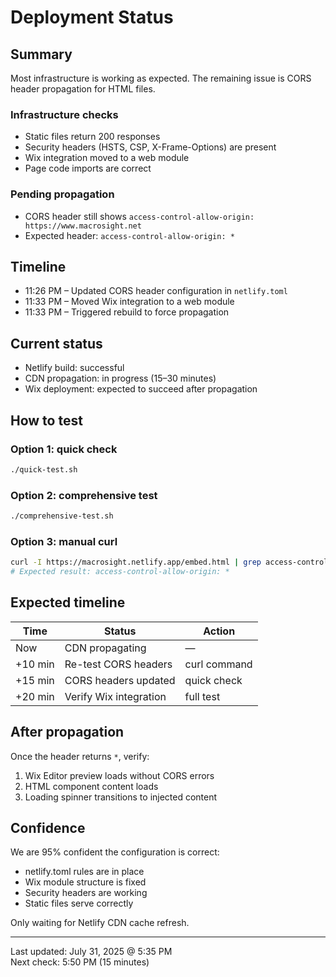 # Deployment Status

## Summary
Most infrastructure is working as expected. The remaining issue is CORS header
propagation for HTML files.

### Infrastructure checks
- Static files return 200 responses
- Security headers (HSTS, CSP, X-Frame-Options) are present
- Wix integration moved to a web module
- Page code imports are correct

### Pending propagation
- CORS header still shows `access-control-allow-origin: https://www.macrosight.net`
- Expected header: `access-control-allow-origin: *`

## Timeline
- 11:26 PM – Updated CORS header configuration in `netlify.toml`
- 11:33 PM – Moved Wix integration to a web module
- 11:33 PM – Triggered rebuild to force propagation

## Current status
- Netlify build: successful
- CDN propagation: in progress (15–30 minutes)
- Wix deployment: expected to succeed after propagation

## How to test

### Option 1: quick check
```bash
./quick-test.sh
```

### Option 2: comprehensive test
```bash
./comprehensive-test.sh
```

### Option 3: manual curl
```bash
curl -I https://macrosight.netlify.app/embed.html | grep access-control-allow-origin
# Expected result: access-control-allow-origin: *
```

## Expected timeline

| Time    | Status                 | Action               |
|---------|------------------------|----------------------|
| Now     | CDN propagating        | —                    |
| +10 min | Re-test CORS headers   | curl command         |
| +15 min | CORS headers updated   | quick check          |
| +20 min | Verify Wix integration | full test            |

## After propagation
Once the header returns `*`, verify:
1. Wix Editor preview loads without CORS errors
2. HTML component content loads
3. Loading spinner transitions to injected content

## Confidence
We are 95% confident the configuration is correct:
- netlify.toml rules are in place
- Wix module structure is fixed
- Security headers are working
- Static files serve correctly

Only waiting for Netlify CDN cache refresh.

---
Last updated: July 31, 2025 @ 5:35 PM  
Next check: 5:50 PM (15 minutes)
